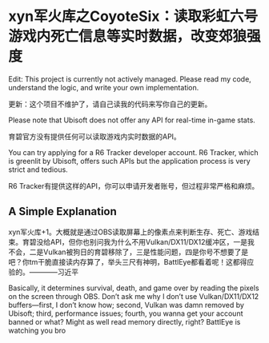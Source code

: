 # xyn军火库之CoyoteSix：读取彩虹六号游戏内死亡信息等实时数据，改变郊狼强度

Edit: This project is currently not actively managed. Please read my code, understand the logic, and write your own implementation.

更新：这个项目不维护了，请自己读我的代码来写你自己的更新。

Please note that Ubisoft does not offer any API for real-time in-game stats.

育碧官方没有提供任何可以读取游戏内实时数据的API。

You can try applying for a R6 Tracker developer account. R6 Tracker, which is greenlit by Ubisoft, offers such APIs but the application process is very strict and tedious.

R6 Tracker有提供这样的API，你可以申请开发者账号，但过程非常严格和麻烦。

## A Simple Explanation

xyn军火库+1。大概就是通过OBS读取屏幕上的像素点来判断生存、死亡、游戏结束。育碧没给API，但你也别问我为什么不用Vulkan/DX11/DX12缓冲区，一是我不会，二是Vulkan被狗日的育碧移除了，三是性能问题，四是你号不想要了是吧？你tm干脆直接读内存算了，举头三尺有神明，BattlEye都看着呢！这都得应验的。————习近平

Basically, it determines survival, death, and game over by reading the pixels on the screen through OBS. Don’t ask me why I don’t use Vulkan/DX11/DX12 buffers—first, I don’t know how; second, Vulkan was damn removed by Ubisoft; third, performance issues; fourth, you wanna get your account banned or what? Might as well read memory directly, right? BattlEye is watching you bro
